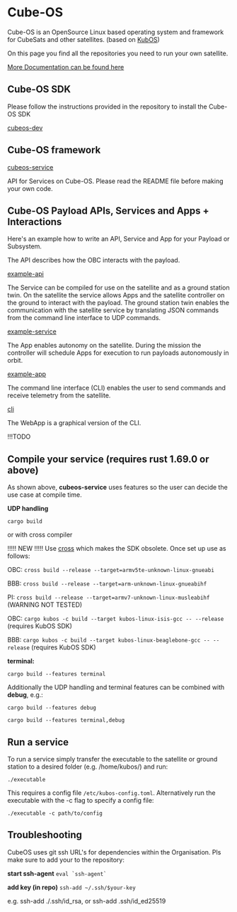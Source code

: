 <!--

## Hi there 👋

**Here are some ideas to get you started:**

🙋‍♀️ A short introduction - what is your organization all about?
🌈 Contribution guidelines - how can the community get involved?
👩‍💻 Useful resources - where can the community find your docs? Is there anything else the community should know?
🍿 Fun facts - what does your team eat for breakfast?
🧙 Remember, you can do mighty things with the power of [Markdown](https://docs.github.com/github/writing-on-github/getting-started-with-writing-and-formatting-on-github/basic-writing-and-formatting-syntax)
-->

# Cube-OS

Cube-OS is an OpenSource Linux based operating system and framework for CubeSats and other satellites. (based on [KubOS](https://github.com/kubos))

On this page you find all the repositories you need to run your own satellite.

[More Documentation can be found here](https://github.com/Cube-OS)

## Cube-OS SDK
Please follow the instructions provided in the repository to install the Cube-OS SDK

[cubeos-dev](https://github.com/Cube-OS/cubeos-dev)

## Cube-OS framework
[cubeos-service](https://github.com/Cube-OS/cubeos-service)  

API for Services on Cube-OS. Please read the README file before making your own code.  

## Cube-OS Payload APIs, Services and Apps + Interactions
Here's an example how to write an API, Service and App for your Payload or Subsystem.

The API describes how the OBC interacts with the payload.

[example-api](https://github.com/Cube-OS/example-api)

The Service can be compiled for use on the satellite and as a ground station twin. On the satellite the service allows Apps and the satellite controller on the ground to interact with the payload. The ground station twin enables the communication with the satellite service by translating JSON commands from the command line interface to UDP commands.

[example-service](https://github.com/Cube-OS/example-service)

The App enables autonomy on the satellite. During the mission the controller will schedule Apps for execution to run payloads autonomously in orbit.

[example-app](https://github.com/Cube-OS/example-app)

The command line interface (CLI) enables the user to send commands and receive telemetry from the satellite.
 
[cli](https://github.com/Cube-OS/cli)

The WebApp is a graphical version of the CLI.

!!!TODO

## Compile your service (requires rust 1.69.0 or above)
As shown above, **cubeos-service** uses features so the user can decide the use case at compile time.

**UDP handling**

`cargo build`

or with cross compiler

!!!!! NEW !!!!!
Use [cross](https://github.com/cross-rs/cross) which makes the SDK obsolete. Once set up use as follows:

OBC: `cross build --release --target=armv5te-unknown-linux-gnueabi`

BBB: `cross build --release --target=arm-unknown-linux-gnueabihf`

PI: `cross build --release --target=armv7-unknown-linux-musleabihf` (WARNING NOT TESTED)

OBC: `cargo kubos -c build --target kubos-linux-isis-gcc -- --release` (requires KubOS SDK)

BBB: `cargo kubos -c build --target kubos-linux-beaglebone-gcc -- --release` (requires KubOS SDK)

**terminal:**

`cargo build --features terminal`

Additionally the UDP handling and terminal features can be combined with **debug**, e.g.:

`cargo build --features debug`

`cargo build --features terminal,debug`

## Run a service
To run a service simply transfer the executable to the satellite or ground station to a desired folder (e.g. /home/kubos/) and run:

`./executable`

This requires a config file `/etc/kubos-config.toml`. Alternatively run the executable with the -c flag to specify a config file:

`./executable -c path/to/config`

## Troubleshooting
CubeOS uses git ssh URL's for dependencies within the Organisation. Pls make sure to add your to the repository:

**start ssh-agent**
```` eval `ssh-agent` ````

**add key (in repo)**
`ssh-add ~/.ssh/$your-key`

e.g. ssh-add ./.ssh/id_rsa, or ssh-add .ssh/id_ed25519
